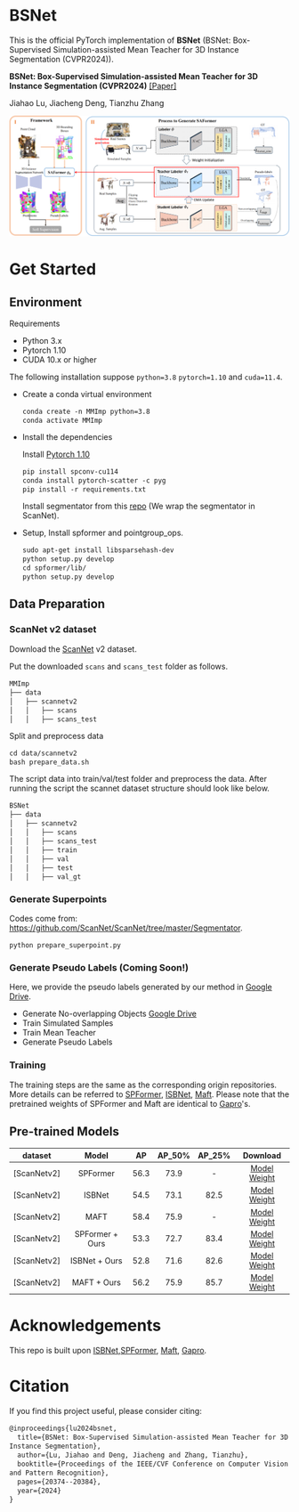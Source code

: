 # BSNet
This is the official PyTorch implementation of **BSNet** (BSNet: Box-Supervised Simulation-assisted Mean Teacher for 3D Instance Segmentation (CVPR2024)).

**BSNet: Box-Supervised Simulation-assisted Mean Teacher for 3D Instance Segmentation (CVPR2024)** [\[Paper\]](https://openaccess.thecvf.com/content/CVPR2024/papers/Lu_BSNet_Box-Supervised_Simulation-assisted_Mean_Teacher_for_3D_Instance_Segmentation_CVPR_2024_paper.pdf)

Jiahao Lu, Jiacheng Deng, Tianzhu Zhang

<div align="center">
  <img src="figs/framework.png"/>
</div>

# Get Started

## Environment

Requirements

- Python 3.x
- Pytorch 1.10
- CUDA 10.x or higher

The following installation suppose `python=3.8` `pytorch=1.10` and `cuda=11.4`.

- Create a conda virtual environment

  ```
  conda create -n MMImp python=3.8
  conda activate MMImp
  ```

- Install the dependencies

  Install [Pytorch 1.10](https://pytorch.org/)

  ```
  pip install spconv-cu114
  conda install pytorch-scatter -c pyg
  pip install -r requirements.txt
  ```

  Install segmentator from this [repo](https://github.com/Karbo123/segmentator) (We wrap the segmentator in ScanNet).

- Setup, Install spformer and pointgroup_ops.

  ```
  sudo apt-get install libsparsehash-dev
  python setup.py develop
  cd spformer/lib/
  python setup.py develop
  ```

## Data Preparation

### ScanNet v2 dataset

Download the [ScanNet](http://www.scan-net.org/) v2 dataset.

Put the downloaded `scans` and `scans_test` folder as follows.

```
MMImp
├── data
│   ├── scannetv2
│   │   ├── scans
│   │   ├── scans_test
```

Split and preprocess data

```
cd data/scannetv2
bash prepare_data.sh
```

The script data into train/val/test folder and preprocess the data. After running the script the scannet dataset structure should look like below.

```
BSNet
├── data
│   ├── scannetv2
│   │   ├── scans
│   │   ├── scans_test
│   │   ├── train
│   │   ├── val
│   │   ├── test
│   │   ├── val_gt
```
### Generate Superpoints
Codes come from: https://github.com/ScanNet/ScanNet/tree/master/Segmentator. 

```
python prepare_superpoint.py
```

### Generate Pseudo Labels (Coming Soon!)
Here, we provide the pseudo labels generated by our method in [Google Drive](https://drive.google.com/file/d/1EI-eqCKSOLXRYwSonFf7NSGL-ElARVUN/view?usp=sharing).

- Generate No-overlapping Objects [Google Drive](https://drive.google.com/file/d/1CGeO5AVrhO2qnEp9IG0Mmq_p5lJTakGF/view?usp=sharing)
- Train Simulated Samples
- Train Mean Teacher
- Generate Pseudo Labels

### Training
The training steps are the same as the corresponding origin repositories. More details can be referred to [SPFormer](https://github.com/sunjiahao1999/SPFormer), [ISBNet](https://github.com/VinAIResearch/ISBNet), [Maft](https://github.com/dvlab-research/Mask-Attention-Free-Transformer?tab=readme-ov-file).
Please note that the pretrained weights of SPFormer and Maft are identical to [Gapro](https://github.com/VinAIResearch/GaPro/issues?q=is%3Aissue+is%3Aclosed)'s.

## Pre-trained Models


| dataset | Model | AP | AP_50% | AP_25% |  Download  |
|---------------|:----:|:----:|:----:|:----:|:-----------:|
| [ScanNetv2] | SPFormer | 56.3 | 73.9 | - | [Model Weight](https://drive.google.com/file/d/1BKuaLTU3TFgekYAssSVxPO0sHWj-LGlH/view?usp=sharing) |
| [ScanNetv2] | ISBNet | 54.5 | 73.1 | 82.5 | [Model Weight](https://drive.google.com/file/d/1vIO6rQOy1QVHaWF8ie4E3q0tQbwiY0Kb/view?usp=sharing) |
| [ScanNetv2] | MAFT | 58.4 | 75.9 | - | [Model Weight](https://mycuhk-my.sharepoint.com/:u:/g/personal/1155154502_link_cuhk_edu_hk/Ef5k0CbafItKmVrGXQsyukcBzKfd9kNQIHu5wdCXIrRMdw?e=jEi9qk) |
| [ScanNetv2] | SPFormer + Ours | 53.3 | 72.7 | 83.4 | [Model Weight](https://drive.google.com/file/d/1bLdN1otr8midkmwIVQLZ84daUgHNitde/view?usp=sharing) |
| [ScanNetv2] | ISBNet + Ours | 52.8 | 71.6 | 82.6 | [Model Weight](https://drive.google.com/file/d/1kUf31Bzt777MWeuFQXuu4366LSSrMYJD/view?usp=sharing) |
| [ScanNetv2] | MAFT + Ours | 56.2 | 75.9 | 85.7 | [Model Weight](https://drive.google.com/file/d/1-sNm_kNFA88pz6XCdrRHsKMp-pZwA8Dh/view?usp=sharing) |
		
# Acknowledgements
This repo is built upon [ISBNet](https://github.com/VinAIResearch/ISBNet),[SPFormer](https://github.com/sunjiahao1999/SPFormer), [Maft](https://github.com/dvlab-research/Mask-Attention-Free-Transformer?tab=readme-ov-file), [Gapro](https://github.com/VinAIResearch/GaPro). 

# Citation
If you find this project useful, please consider citing:

```
@inproceedings{lu2024bsnet,
  title={BSNet: Box-Supervised Simulation-assisted Mean Teacher for 3D Instance Segmentation},
  author={Lu, Jiahao and Deng, Jiacheng and Zhang, Tianzhu},
  booktitle={Proceedings of the IEEE/CVF Conference on Computer Vision and Pattern Recognition},
  pages={20374--20384},
  year={2024}
}
```
